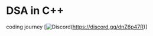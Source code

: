 # DSA in C++
coding journey
[![Discord](https://img.shields.io/discord/1025786666260111483?logo=discord&style=plastic)(https://discord.gg/dnZ6p47R)]

